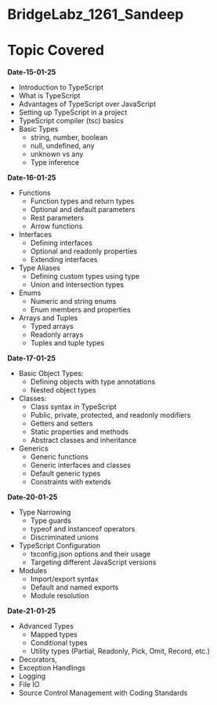 # BridgeLabz_1261_Sandeep
# Topic Covered

**Date-15-01-25** 
- Introduction to TypeScript
- What is TypeScript
- Advantages of TypeScript over JavaScript
- Setting up TypeScript in a project
- TypeScript compiler (tsc) basics
- Basic Types
    - string, number, boolean
    - null, undefined, any
    - unknown vs any
    - Type inference

**Date-16-01-25**  
- Functions
    - Function types and return types
    - Optional and default parameters
    - Rest parameters
    - Arrow functions
- Interfaces
    - Defining interfaces
    - Optional and readonly properties
    - Extending interfaces
- Type Aliases
    - Defining custom types using type
    - Union and intersection types
- Enums
    - Numeric and string enums
    - Enum members and properties
- Arrays and Tuples
    - Typed arrays
    - Readonly arrays
    - Tuples and tuple types

**Date-17-01-25**  
- Basic Object Types:
    - Defining objects with type annotations
    - Nested object types
- Classes:
    - Class syntax in TypeScript
    - Public, private, protected, and readonly modifiers
    - Getters and setters
    - Static properties and methods
    - Abstract classes and inheritance
- Generics
    - Generic functions
    - Generic interfaces and classes
    - Default generic types
    - Constraints with extends

**Date-20-01-25**  
- Type Narrowing
    - Type guards
    - typeof and instanceof operators
    - Discriminated unions
- TypeScript Configuration
    - tsconfig.json options and their usage
    - Targeting different JavaScript versions
- Modules
    - Import/export syntax
    - Default and named exports
    - Module resolution

**Date-21-01-25**  
- Advanced Types
    - Mapped types
    - Conditional types
    - Utility types (Partial, Readonly, Pick, Omit, Record, etc.)
- Decorators,
- Exception Handlings
- Logging
- File IO
- Source Control Management with Coding Standards
